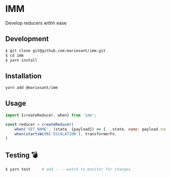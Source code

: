 # IMM

Develop reducers withh ease

## Development
```bash
$ git clone git@github.com:mariosant/imm.git
$ cd imm
$ yarn install
```

## Installation
```bash
yarn add @mariosant/imm
```

## Usage
```javascript
import {createReducer, when} from 'imm';

const reducer = createReducer(
    when('SET_NAME', (state, {payload}) => {...state, name: payload.name}),
    when(startsWith('ESCALATION'), transformerFn,
)
```

## Testing :bomb:
```bash
$ yarn test     # add -- --watch to monitor for changes
```
